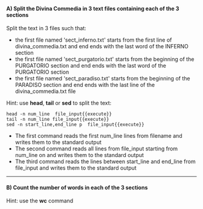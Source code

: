 

#### A) Split the Divina Commedia in 3 text files containing each of the 3 sections

Split the text in 3 files such that:
- the first file named 'sect_inferno.txt' starts from the first line of divina_commedia.txt and end ends with the last word of the INFERNO section
- the first file named 'sect_purgatorio.txt' starts from the beginning of the PURGATORIO section and end ends with the last word of the PURGATORIO section
- the first file named 'sect_paradiso.txt' starts from the beginning of the PARADISO section and end ends with the last line of the divina_commedia.txt file


Hint: use **head**, **tail** or **sed** to split the text:

```
head -n num_line  file_input{{execute}} 
tail -n num_line file_input{{execute}}
sed -n start_line,end_line p  file_input{{execute}} 
```

- The first command reads the first num_line lines from filename and writes them to the standard output 
- The second command reads all lines from file_input starting from num_line on and writes them to the standard output 
- The third command reads the lines between start_line and end_line from file_input and writes them to the standard output 

-----------

#### B) Count the number of words in each of the 3 sections

Hint: use the **wc** command


